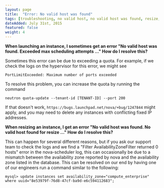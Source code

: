 ```yaml
---
layout: page
title:  "Error: No valid host was found"
tags: [troubleshooting, no valid host, no valid host was found, resize, launch]
dateAdded: July 31st, 2015
featured: false
weight: 4
---
```


**When launching an instance, I sometimes get an error "No valid host was found.  Exceeded max scheduling attempts ..."  How do I resolve this?**

Sometimes this error can be due to exceeding a quota.  For example, if we check the logs on the hypervisor for this error, we might see

`PortLimitExceeded: Maximum number of ports exceeded`

To resolve this problem, you can increase the quota by running the command

`neutron quota-update --tenant-id [TENANT-ID] --port 200`

If that doesn't work, `https://bugs.launchpad.net/nova/+bug/1247844` might apply, and you may need to delete any instances with conflicting fixed IP addresses.

**When resizing an instance, I get an error "No valid host was found.  No valid host found for resize ..."  How do I resolve this?**

This can happen for several different reasons, but if you ask our support team to check the logs and we find a "Filter AvailabilityZoneFilter returned 0 hosts" error in the nova-scheduler log, this can occasionally be due to a mismatch between the availability zone reported by nova and the availability zone listed in the database.  This can be resolved on our end by having one of our engineers run a command similar to the following:

`mysql> update instances set availability_zone="compute_enterprise" where uuid="8e53979f-76d8-47cf-ba9d-e6c594112683";`
